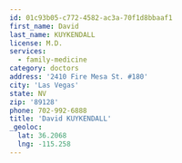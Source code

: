 ```yaml
---
id: 01c93b05-c772-4582-ac3a-70f1d8bbaaf1
first_name: David
last_name: KUYKENDALL
license: M.D.
services:
  - family-medicine
category: doctors
address: '2410 Fire Mesa St. #180'
city: 'Las Vegas'
state: NV
zip: '89128'
phone: 702-992-6888
title: 'David KUYKENDALL'
_geoloc:
  lat: 36.2068
  lng: -115.258
---
```

